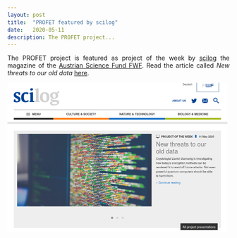 ```yaml
---
layout: post
title:  "PROFET featured by scilog"
date:   2020-05-11
description: The PROFET project...
---
```


<p class="blockquote" align="justify">The PROFET project is featured as project of the week by <a href="https://scilog.fwf.ac.at" target="_blank">scilog</a> the magazine of the <a href="https://www.fwf.ac.at/" target="_blank">Austrian Science Fund FWF</a>. Read the article called <i>New threats to our old data</i> <a href="https://scilog.fwf.ac.at/en/environment-and-technology/11567/new-threats-old-data" target="blank">here</a>.</p>

<p><a href="https://scilog.fwf.ac.at/en/environment-and-technology/11567/new-threats-old-data">
	<img class="fit-picture" class="center" src="/assets/img/scilog_profet_may_2020.png" alt="New threats to our old data" width="499" height="339"></a>
</p>
